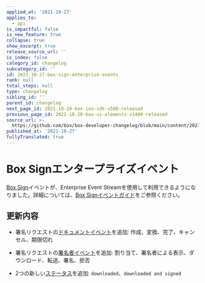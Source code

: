 ```yaml
---
applied_at: '2021-10-27'
applies_to:
  - api
is_impactful: false
is_new_feature: true
collapse: true
show_excerpt: true
release_source_url: ''
is_index: false
category_id: changelog
subcategory_id: ''
id: 2021-10-27-box-sign-enterprise-events
rank: null
total_steps: null
type: changelog
sibling_id: ''
parent_id: changelog
next_page_id: 2021-10-28-box-ios-sdk-v500-released
previous_page_id: 2021-10-20-box-ui-elements-v1400-released
source_url: >-
  https://github.com/box/box-developer-changelog/blob/main/content/2021/10-27-box-sign-enterprise-events.md
published_at: '2021-10-27'
fullyTranslated: true
---
```

# Box Signエンタープライズイベント

[Box Sign][sign]イベントが、Enterprise Event Streamを使用して利用できるようになりました。詳細については、[Box Signイベントガイド][seg]をご参照ください。

## 更新内容

<!--alex ignore cancelled and expired-->

* 署名リクエストの[ドキュメントイベント][d]を追加: 作成、変換、完了、キャンセル、期限切れ

* 署名リクエストの[署名者イベント][s]を追加: 割り当て、署名者による表示、ダウンロード、転送、署名、拒否

* 2つの新しい[ステータス][stat]を追加: `downloaded`、`downloaded and signed`

[stat]: e://resources/sign-requests/#param-status

[s]: g://events/event-triggers/sign-events/#signer-events

[d]: g://events/event-triggers/sign-events/#document-events

[seg]: g://events/event-triggers/sign-events

[sign]: g://box-sign
